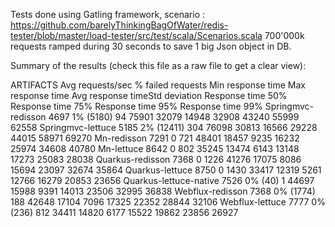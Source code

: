 Tests done using Gatling framework, scenario : https://github.com/barelyThinkingBagOfWater/redis-tester/blob/master/load-tester/src/test/scala/Scenarios.scala
700'000k requests ramped during 30 seconds to save 1 big Json object in DB. 

Summary of the results (check this file as a raw file to get a clear view):

ARTIFACTS                Avg requests/sec    % failed requests  Min response time  Max response time  Avg response timeStd deviation  Response time 50%  Response time 75%   Response time 95%   Response time 99%
Springmvc-redisson                   4697            1% (5180)                 94              75901              32079        14948              32908              43240               55999               62558
Springmvc-lettuce                    5185           2% (12411)                304              76098              30813        16566              29228              44015               58971               69270
Mn-redisson                          7291                    0                721              48401              18457         9235              16232              25974               34608               40780
Mn-lettuce                           8642                    0                802              35245              13474         6143              13148              17273               25083               28038
Quarkus-redisson                     7368                    0               1226              41276              17075         8086              15694              23097               32674               35864
Quarkus-lettuce                      8750                    0               1430              33417              12319         5261              12766              16279               20853               23656
Quarkus-lettuce-native               7526              0% (40)                  1              44697              15988         9391              14013              23506               32995               36838
Webflux-redisson                     7368            0% (1774)                188              42648              17104         7096              17325              22352               28844               32106
Webflux-lettuce                      7777             0% (236)                812              34411              14820         6177              15522              19862               23856               26927
